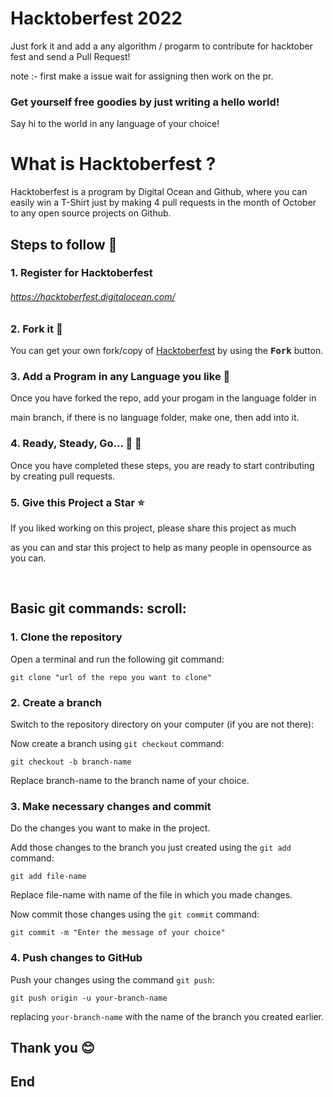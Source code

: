 # Hacktoberfest 2022

Just fork it and add a any algorithm / progarm to contribute for hacktober fest and send a Pull Request!

note :- first make a issue wait for assigning then work on the pr.

### Get yourself free goodies by just writing a hello world!

Say hi to the world in any language of your choice!

# What is Hacktoberfest ?

Hacktoberfest is a program by Digital Ocean and Github, where you can easily win a T-Shirt just by making 4 pull requests in the month of October to any open source projects on Github.

## Steps to follow :scroll:

### 1. Register for Hacktoberfest

###### https://hacktoberfest.digitalocean.com/


### 2. Fork it :fork_and_knife:

You can get your own fork/copy of [Hacktoberfest](https://github.com/nayan1xyz/leetcodeProblems) by using the <kbd><b>Fork</b></kbd></a> button.


### 3. Add a Program in any Language you like :rabbit2:

Once you have forked the repo, add your progam in the language folder in 

main branch, if there is no language folder, make one, then add into it.

### 4. Ready, Steady, Go... :turtle: :rabbit2:

Once you have completed these steps, you are ready to start contributing by creating pull requests.

### 5. Give this Project a Star :star:

If you liked working on this project, please share this project as much 

as you can and star this project to help as many people in opensource as you can.

<br/>

## Basic git commands: scroll:

### 1. Clone the repository

Open a terminal and run the following git command:

```
git clone "url of the repo you want to clone"
```

### 2. Create a branch

Switch to the repository directory on your computer (if you are not there):

Now create a branch using `git checkout` command:

```
git checkout -b branch-name
```
Replace branch-name to the branch name of your choice.

### 3. Make necessary changes and commit

Do the changes you want to make in the project.

Add those changes to the branch you just created using the `git add` command:

```
git add file-name
```
Replace file-name with name of the file in which you made changes.

Now commit those changes using the `git commit` command:

```
git commit -m "Enter the message of your choice"
```
### 4. Push changes to GitHub

Push your changes using the command `git push`:

```
git push origin -u your-branch-name
```

replacing `your-branch-name` with the name of the branch you created earlier.



## Thank you 😊
## End
